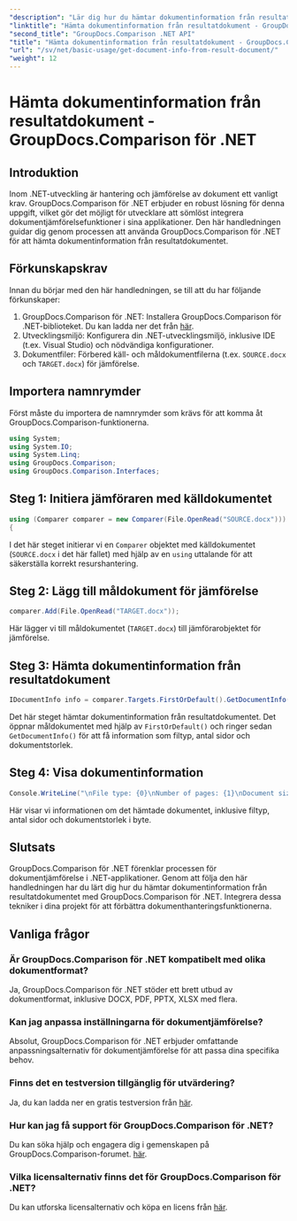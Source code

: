 ```yaml
---
"description": "Lär dig hur du hämtar dokumentinformation från resultatdokument med GroupDocs.Comparison för .NET. Enkla steg förklarade för .NET-utvecklare."
"linktitle": "Hämta dokumentinformation från resultatdokument - GroupDocs.Comparison för .NET"
"second_title": "GroupDocs.Comparison .NET API"
"title": "Hämta dokumentinformation från resultatdokument - GroupDocs.Comparison för .NET"
"url": "/sv/net/basic-usage/get-document-info-from-result-document/"
"weight": 12
---
```


# Hämta dokumentinformation från resultatdokument - GroupDocs.Comparison för .NET

## Introduktion
Inom .NET-utveckling är hantering och jämförelse av dokument ett vanligt krav. GroupDocs.Comparison för .NET erbjuder en robust lösning för denna uppgift, vilket gör det möjligt för utvecklare att sömlöst integrera dokumentjämförelsefunktioner i sina applikationer. Den här handledningen guidar dig genom processen att använda GroupDocs.Comparison för .NET för att hämta dokumentinformation från resultatdokumentet. 
## Förkunskapskrav
Innan du börjar med den här handledningen, se till att du har följande förkunskaper:
1. GroupDocs.Comparison för .NET: Installera GroupDocs.Comparison för .NET-biblioteket. Du kan ladda ner det från [här](https://releases.groupdocs.com/comparison/net/).
2. Utvecklingsmiljö: Konfigurera din .NET-utvecklingsmiljö, inklusive IDE (t.ex. Visual Studio) och nödvändiga konfigurationer.
3. Dokumentfiler: Förbered käll- och måldokumentfilerna (t.ex. `SOURCE.docx` och `TARGET.docx`) för jämförelse.

## Importera namnrymder
Först måste du importera de namnrymder som krävs för att komma åt GroupDocs.Comparison-funktionerna.

```csharp
using System;
using System.IO;
using System.Linq;
using GroupDocs.Comparison;
using GroupDocs.Comparison.Interfaces;
```

## Steg 1: Initiera jämföraren med källdokumentet
```csharp
using (Comparer comparer = new Comparer(File.OpenRead("SOURCE.docx")))
{
```
I det här steget initierar vi en `Comparer` objektet med källdokumentet (`SOURCE.docx` i det här fallet) med hjälp av en `using` uttalande för att säkerställa korrekt resurshantering.
## Steg 2: Lägg till måldokument för jämförelse
```csharp
comparer.Add(File.OpenRead("TARGET.docx"));
```
Här lägger vi till måldokumentet (`TARGET.docx`) till jämförarobjektet för jämförelse.
## Steg 3: Hämta dokumentinformation från resultatdokument
```csharp
IDocumentInfo info = comparer.Targets.FirstOrDefault().GetDocumentInfo();
```
Det här steget hämtar dokumentinformation från resultatdokumentet. Det öppnar måldokumentet med hjälp av `FirstOrDefault()` och ringer sedan `GetDocumentInfo()` för att få information som filtyp, antal sidor och dokumentstorlek.
## Steg 4: Visa dokumentinformation
```csharp
Console.WriteLine("\nFile type: {0}\nNumber of pages: {1}\nDocument size: {2} bytes", info.FileType, info.PageCount, info.Size);
```
Här visar vi informationen om det hämtade dokumentet, inklusive filtyp, antal sidor och dokumentstorlek i byte.

## Slutsats
GroupDocs.Comparison för .NET förenklar processen för dokumentjämförelse i .NET-applikationer. Genom att följa den här handledningen har du lärt dig hur du hämtar dokumentinformation från resultatdokumentet med GroupDocs.Comparison för .NET. Integrera dessa tekniker i dina projekt för att förbättra dokumenthanteringsfunktionerna.
## Vanliga frågor
### Är GroupDocs.Comparison för .NET kompatibelt med olika dokumentformat?
Ja, GroupDocs.Comparison för .NET stöder ett brett utbud av dokumentformat, inklusive DOCX, PDF, PPTX, XLSX med flera.
### Kan jag anpassa inställningarna för dokumentjämförelse?
Absolut, GroupDocs.Comparison för .NET erbjuder omfattande anpassningsalternativ för dokumentjämförelse för att passa dina specifika behov.
### Finns det en testversion tillgänglig för utvärdering?
Ja, du kan ladda ner en gratis testversion från [här](https://releases.groupdocs.com/).
### Hur kan jag få support för GroupDocs.Comparison för .NET?
Du kan söka hjälp och engagera dig i gemenskapen på GroupDocs.Comparison-forumet. [här](https://forum.groupdocs.com/c/comparison/12).
### Vilka licensalternativ finns det för GroupDocs.Comparison för .NET?
Du kan utforska licensalternativ och köpa en licens från [här](https://purchase.groupdocs.com/buy).
